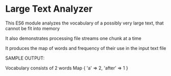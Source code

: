 # Large Text Analyzer

This ES6 module analyzes the vocabulary of a possibly very large text, that cannot be fit into memory

It also demonstrates processing file streams one chunk at a time

It produces the map of words and frequency of their use in the input text file

SAMPLE OUTPUT: 

Vocabulary consists of 2 words
Map {
  'a' => 2,
  'after' => 1
}